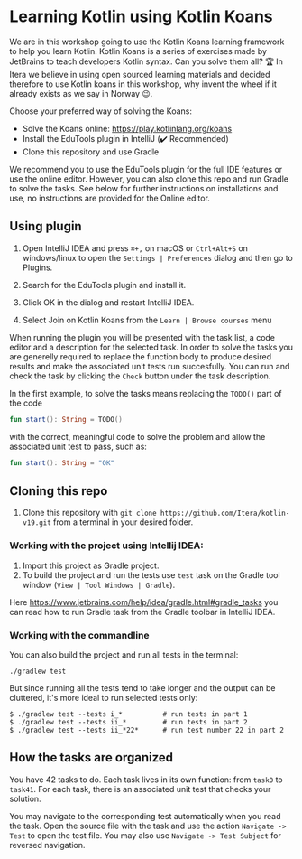 # Learning Kotlin using Kotlin Koans

We are in this workshop going to use the Kotlin Koans learning framework to help you learn Kotlin. Kotlin Koans is a series of exercises made by JetBrains to teach developers Kotlin syntax. Can you solve them all? :trophy: In Itera we believe in using open sourced learning materials and decided therefore to use Kotlin koans in this workshop, why invent the wheel if it already exists as we say in Norway :wink:.

Choose your preferred way of solving the Koans:
- Solve the Koans online: https://play.kotlinlang.org/koans  
- Install the EduTools plugin in IntelliJ (:heavy_check_mark: Recommended) 
- Clone this repository and use Gradle

We recommend you to use the EduTools plugin for the full IDE features or use the online editor. However, you can also clone this repo and run Gradle to solve the tasks. See below for further instructions on installations and use, no instructions are provided for the Online editor.

## Using plugin

1. Open IntelliJ IDEA and press `⌘+,` on macOS or `Ctrl+Alt+S` on windows/linux to open the `Settings | Preferences` dialog and then go to Plugins.

2. Search for the EduTools plugin and install it.

3. Click OK in the dialog and restart IntelliJ IDEA.

4. Select Join on Kotlin Koans from the `Learn | Browse courses` menu

When running the plugin you will be presented with the task list, a code editor and a description for the selected task. In order to solve the tasks you are generelly required to replace the function body to produce desired results and make the associated unit tests run succesfully. You can run and check the task by clicking the `Check` button under the task description.

In the first example, to solve the tasks means replacing the `TODO()` part of the code

```kotlin
fun start(): String = TODO()
```

with the correct, meaningful code to solve the problem and allow the associated unit test to pass, such as:

```kotlin
fun start(): String = "OK"
```

## Cloning this repo

1. Clone this repository with `git clone https://github.com/Itera/kotlin-v19.git` from a terminal in your desired folder.

### Working with the project using Intellij IDEA:

1. Import this project as Gradle project.
2. To build the project and run the tests use `test` task on the Gradle tool window 
(`View | Tool Windows | Gradle`). 

Here https://www.jetbrains.com/help/idea/gradle.html#gradle_tasks you can read 
how to run Gradle task from the Gradle toolbar in IntelliJ IDEA.

### Working with the commandline

You can also build the project and run all tests in the terminal:
```
./gradlew test
```
But since running all the tests tend to take longer and the output can be
cluttered, it's more ideal to run selected tests only:
```
$ ./gradlew test --tests i_*          # run tests in part 1
$ ./gradlew test --tests ii_*         # run tests in part 2
$ ./gradlew test --tests ii_*22*      # run test number 22 in part 2
```

## How the tasks are organized
 
You have 42 tasks to do. 
Each task lives in its own function: from `task0` to `task41`.
For each task, there is an associated unit test that checks your solution.
 
You may navigate to the corresponding test automatically when you read the task.
Open the source file with the task and use the action `Navigate -> Test` to open the test file. 
You may also use `Navigate -> Test Subject` for reversed navigation. 
